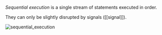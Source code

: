*Sequential execution* is a single stream of statements executed in order. 

They can only be slightly disrupted by signals ([[signal]]). 

![sequential_execution](sequential_execution.png)
